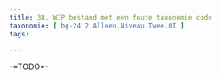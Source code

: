 ```yaml
---
title: 38. WIP bestand met een foute taxonomie code
taxonomie: ['bg-24.2.Alleen.Niveau.Twee.OI']
tags:

---
```


-=TODO=-